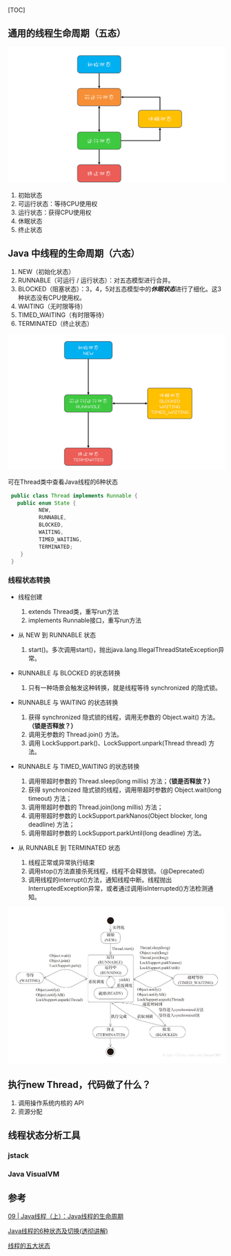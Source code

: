 [TOC]

## 通用的线程生命周期（五态）

![通用线程状态转换图——五态模型](./assert/9bbc6fa7fb4d631484aa953626cf6ae5.png)


1. 初始状态
2. 可运行状态：等待CPU使用权
3. 运行状态：获得CPU使用权
4. 休眠状态
5. 终止状态



## Java 中线程的生命周期（六态）

1. NEW（初始化状态）
2. RUNNABLE（可运行 / 运行状态）：对五态模型进行合并。
3. BLOCKED（阻塞状态）：3，4，5对五态模型中的***休眠状态***进行了细化。这3种状态没有CPU使用权。
4. WAITING（无时限等待）
5. TIMED_WAITING（有时限等待）
6. TERMINATED（终止状态）

![3f6c6bf95a6e8627bdf3cb621bbb7f8c](./assert/3f6c6bf95a6e8627bdf3cb621bbb7f8c.png)

可在Thread类中查看Java线程的6种状态
```java
 public class Thread implements Runnable {
   public enum State {
          NEW,
          RUNNABLE,
          BLOCKED,
          WAITING,
          TIMED_WAITING,
          TERMINATED;
    }
 }
```



### 线程状态转换

- 线程创建
  1. extends Thread类，重写run方法
  2. implements Runnable接口，重写run方法



- 从 NEW 到 RUNNABLE 状态
  1. start()。多次调用start()，抛出java.lang.IllegalThreadStateException异常。



- RUNNABLE 与 BLOCKED 的状态转换
  
  1. 只有一种场景会触发这种转换，就是线程等待 synchronized 的隐式锁。
  
  
  
- RUNNABLE 与 WAITING 的状态转换
  1. 获得 synchronized 隐式锁的线程，调用无参数的 Object.wait() 方法。**（锁是否释放？）**
  2. 调用无参数的 Thread.join() 方法。
  3. 调用 LockSupport.park()、LockSupport.unpark(Thread thread) 方法。
  
  
  
- RUNNABLE 与 TIMED_WAITING 的状态转换
  1. 调用带超时参数的 Thread.sleep(long millis) 方法；**（锁是否释放？）**
  2. 获得 synchronized 隐式锁的线程，调用带超时参数的 Object.wait(long timeout) 方法；
  3. 调用带超时参数的 Thread.join(long millis) 方法；
  4. 调用带超时参数的 LockSupport.parkNanos(Object blocker, long deadline) 方法；
  5. 调用带超时参数的 LockSupport.parkUntil(long deadline) 方法。
  
  
  
- 从 RUNNABLE 到 TERMINATED 状态

  1. 线程正常或异常执行结束
  2. 调用stop()方法直接杀死线程，线程不会释放锁。（@Deprecated）
  3. 调用线程的interrupt()方法，通知线程中断。线程抛出InterruptedException异常，或者通过调用isInterrupted()方法检测通知。

![线程状态转换](./assert/949937DB-1B3C-4A43-BBC8-9FDC88E504EF.png)

## 执行new Thread，代码做了什么？

1. 调用操作系统内核的 API
2. 资源分配

## 线程状态分析工具

### jstack

### Java VisualVM



## 参考

[09 | Java线程（上）：Java线程的生命周期](https://time.geekbang.org/column/article/86366)

[Java线程的6种状态及切换(透彻讲解)](https://blog.csdn.net/pange1991/article/details/53860651/)

[线程的五大状态](https://blog.csdn.net/peter_teng/article/details/10197785)

